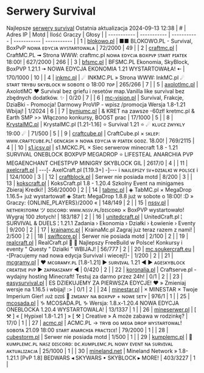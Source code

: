 
# Serwery Survival
Najlepsze [serwery survival](https://mcserwery.pl/serwery/minecraft/tryb/Survival)
Ostatnia aktualizacja 2024-09-13 12:38
| # | Adres IP | Motd | Ilość Graczy | Głosy |
| ----------- | ----------- | ----------- | ----------- | ----------- |
| 1 | 	[blokowo.pl](https://mcserwery.pl/serwery/minecraft/98/) | ■■ BLOKOWO.PL - Survival, BoxPvP ɴᴏᴡᴀ ᴇᴅʏᴄᴊᴀ ᴡʏꜱᴛᴀʀᴛᴏᴡᴀʟᴀ | 72/2000 | 49 |
| 2 | 	[craftmc.pl](https://mcserwery.pl/serwery/minecraft/87/) | CraftMC.PL ➟ Strona WWW: craftmc.pl ɴᴏᴡᴀ ᴇᴅʏᴄᴊᴀ ʙᴏxᴘᴠᴘ ꜱᴛᴀʀᴛ ᴘɪᴀᴛᴇᴋ 18:00! | 627/2000 | 266 |
| 3 | 	[bfsmc.pl](https://mcserwery.pl/serwery/minecraft/2/) | BFSMC.PL  Ekonomia, SkyBlock, BoxPVP  1.21.1 🠆 NOWA EDYCJA EKONOMIA 1.21 WYSTARTOWAŁA! 🠄 | 170/1000 | 10 |
| 4 | 	[inkmc.pl](https://mcserwery.pl/serwery/minecraft/15/) | ☄ INKMC.PL » Strona WWW: InkMC.pl ☄ sᴛᴀʀᴛ ᴛʀʏʙᴜ sᴋʏʙʟᴏᴄᴋ ᴡ sᴏʙᴏᴛᴇ ᴏ 18:00 *ᴛᴏᴘ* | 265/266 | 7 |
| 5 | 	[axolotlmc.pl](https://mcserwery.pl/serwery/minecraft/251/) | AxolotlMC ❤ Survival bez griefu i resetów map.Vanilla like survival bez zbędnych dodatków. ✨ | 0/20 | 7 |
| 6 | 	[mc-vision.pl](https://mcserwery.pl/serwery/minecraft/211/) | Survival, Frakcje, DziaBki - Promocja\! Darmowy ProVIP - wpisz /promocja Wersja 1.8-1.21 Wbijaj\! | 1/2024 | 6 |
| 7 | 	[byniumc.pl](https://mcserwery.pl/serwery/minecraft/157/) | & KRET na zawsze -60zł! kretmc.pl & Earth SMP >> Włączono konkursy, BOOST prac | 17/1000 | 5 |
| 8 | 	[KrystalMC.pl](https://mcserwery.pl/serwery/minecraft/202/) | KrystalMC.pl [1.21-1.16] ⭐ Survival 1.21 ⭐ ☄ ᴋʟᴜᴄᴢ ᴢᴡʏᴋʟʏ 19:00 ☄ | 71/500 | 5 |
| 9 | 	[craftcube.pl](https://mcserwery.pl/serwery/minecraft/196/) | CraftCube.pl × ꜱᴋʟᴇᴘ: ᴡᴡᴡ.ᴄʀᴀꜰᴛᴄᴜʙᴇ.ᴘʟ!  ɢᴇɴᴄᴀꜱʜ » ɴᴏᴡᴀ ᴇᴅʏᴄᴊᴀ ᴡ ᴘɪᴀᴛᴇᴋ ɢᴏᴅᴢ. 18.00! | 769/2115 | 4 |
| 10 | 	[s1.icsv.pl](https://mcserwery.pl/serwery/minecraft/286/) |  s1.MCKC.PL × Siec serwerow minecraft 1.8 - 1.21 SURVIVAL  ONEBLOCK  BOXPVP  MEGADROP  ⭐ LIFESTEAL  ANARCHIA  PVP  MEGAENCHANT  CHESTPVP  MINIGRY  SKYBLOCK  GIL | 2617/0 | 4 |
| 11 | 	[axelcraft.pl](https://mcserwery.pl/serwery/minecraft/223/) | ---[- AxelCraft.pl [1.19.3+] -]--- i ɴᴀᴊʟᴇᴘꜱᴢʏ ꜱᴠ+ᴅᴢɪᴀʟᴋɪ ᴡ ᴘᴏʟꜱᴄᴇ i | 124/1000 | 3 |
| 12 | 	[craftblock.pl](https://mcserwery.pl/serwery/minecraft/280/) | Serwer nie posiada motd | 8/200 | 3 |
| 13 | 	[kokscraft.pl](https://mcserwery.pl/serwery/minecraft/1/) | KoksCraft.pl  1.8 - 1.20.4 Szkolny Event na minigames  Zbieraj Kredki! | 356/20000 | 2 |
| 14 | 	[tabmc.pl](https://mcserwery.pl/serwery/minecraft/3/) | ◈ TabMC.pl × MegaDrop 1.16.5+ już wystartował!  ◈ Start: MegaDrop 1.8.8 już w sobote o 18:00! :D » Graczy: {ONLINE_PLAYERS}/2000 « | 148/149 | 2 |
| 15 | 	[nssv.pl](https://mcserwery.pl/serwery/minecraft/4/) | ɴᴇᴛʜᴇʀꜱᴛᴏʀᴍ ツ ᴅɪꜱᴄᴏʀᴅ: ᴡᴡᴡ.ɴꜱꜱᴠ.ᴘʟ/ᴅɪꜱᴄᴏʀᴅ × BoxPVP wystartowało! Wygraj 100 złotych! | 183/187 | 2 |
| 16 | 	[unitedcraft.pl](https://mcserwery.pl/serwery/minecraft/11/) | UnitedCraft.pl ¦ SURVIVAL & DUELS ¦ 1.21.1 Zadania › Ekonomia › Działki › Łowienie › Eventy | 9/200 | 2 |
| 17 | 	[krainamc.pl](https://mcserwery.pl/serwery/minecraft/39/) | KrainaMc.pl  Zagraj juz teraz razem z nami! | 2/500 | 2 |
| 18 | 	[swiftcore.pl](https://mcserwery.pl/serwery/minecraft/60/) | Serwer nie posiada motd | 2/100 | 2 |
| 19 | 	[realcraft.pl](https://mcserwery.pl/serwery/minecraft/63/) | RealCraft.pl   Najlepszy FreeBuild w Polsce! Konkursy i eventy " Questy " Dzialki " WBIJAJ! | 56/777 | 2 |
| 20 | 	[mc.soukercraft.eu](https://mcserwery.pl/serwery/minecraft/533/) | -[Pracujemy nad nowa edycja Survival i wiecej!]- | 1/200 | 2 |
| 21 | 	[mcgramy.pl](https://mcserwery.pl/serwery/minecraft/197/) | ❤ ᴍᴄɢʀᴀᴍʏ.ᴘʟ [1.8-1.21] ▶ ꜱᴜʀᴠɪᴠᴀʟ 1.21 ◀  ▶ ᴀɢᴇꜱᴋʏʙʟᴏᴄᴋ  ᴄʀᴇᴀᴛɪᴠᴇ  ᴘᴠᴘ ▶ ᴢᴀᴘʀᴀꜱᴢᴀᴍʏ ◀ | 0/420 | 2 |
| 22 | 	[koronalia.pl](https://mcserwery.pl/serwery/minecraft/654/) | Craftserve.pl - wydajny hosting Minecraft! Testuj za darmo przez 24h! | 0/1 | 2 |
| 23 | 	[easysurvival.pl](https://mcserwery.pl/serwery/minecraft/736/) | ES  DZIEKUJEMY ZA PIERWSZA EDYCJE! ❤ » Zmieniaj wersje na 1.16.5 i wbijaj! :> | 0/1 | 2 |
| 24 | 	[minestar.pl](https://mcserwery.pl/serwery/minecraft/23/) | × MINESTAR × Twoje Imperium Gier! ᴊᴜż ᴅᴢɪś ➡ ᴢᴍɪᴀɴʏ ɴᴀ ʙᴏxᴘᴠᴘ + ɴᴏᴡᴇ ꜱᴇᴛʏ | 976/1 | 1 |
| 25 | 	[mcosada.pl](https://mcserwery.pl/serwery/minecraft/65/) | ♑ MCOSADA.PL ♑ Wersja: 1.8.x-1.20.4  NOWA EDYCJA ONEBLOCKA 1.20.4 WYSTARTOWALA! | 13/1337 | 1 |
| 26 | 	[mineserwer.pl](https://mcserwery.pl/serwery/minecraft/70/) | [ ⚒ ] « [ Hypixel 1.8-1.21 ] » [ ⚒ ] Creative » A może zabawa w rodzinkę? | 17/0 | 1 |
| 27 | 	[acmc.pl](https://mcserwery.pl/serwery/minecraft/220/) |  ACMC.PL → ᴛʀʏʙ ᴏɢ ᴍᴇɢᴀ ᴅʀᴏᴘ ᴡʏꜱᴛᴀʀᴛᴏᴡᴀʟ!  sᴏʙᴏᴛᴀ 21.09 18:00 sᴛᴀʀᴛ ᴀɴᴀʀᴄʜɪᴀ ᴘʀᴀᴄᴛɪᴄᴇ! | 79/2000 | 1 |
| 28 | 	[cubestorm.pl](https://mcserwery.pl/serwery/minecraft/334/) | Serwer nie posiada motd | 1/500 | 1 |
| 29 | 	[kumplemc.pl](https://mcserwery.pl/serwery/minecraft/421/) | 🌊 ᴋᴜᴍᴘʟᴇᴍᴄ.ᴘʟ ɴᴀꜱᴢ ᴅɪꜱᴄᴏʀᴅ: ᴅᴄ.ᴋᴜᴍᴘʟᴇᴍᴄ.ᴘʟ  ɴᴏᴡʏ ᴇᴠᴇɴᴛ ɴᴀ ꜱᴜʀᴠɪᴠᴀʟ  ᴀᴋᴛᴜᴀʟɪᴢᴀᴄᴊᴀ | 25/1000 | 1 |
| 30 | 	[mineland.net](https://mcserwery.pl/serwery/minecraft/497/) |  Mineland Network » 1.8-1.21.1 [PvP 1.8]  BEDWARS ◂ SKYWARS ▪ SKYBLOCK ▸ MORE! | 403/3227 | 1 |
